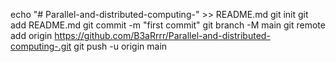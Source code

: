 echo "# Parallel-and-distributed-computing-" >> README.md
git init
git add README.md
git commit -m "first commit"
git branch -M main
git remote add origin https://github.com/B3aRrrr/Parallel-and-distributed-computing-.git
git push -u origin main
